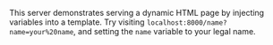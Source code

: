 This server demonstrates serving a dynamic HTML page by injecting variables into a template.
Try visiting `localhost:8000/name?name=your%20name`, and setting the `name` variable to your legal name.
